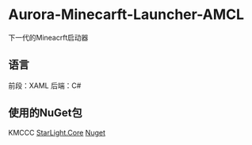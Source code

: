 # Aurora-Minecarft-Launcher-AMCL
下一代的Mineacrft启动器

## 语言
前段：XAML
后端：C#

## 使用的NuGet包
KMCCC
[StarLight.Core](https://github.com/Ink-Marks-Studio/StarLight.Core) [Nuget](https://www.nuget.org/packages/StarLight_Core)
